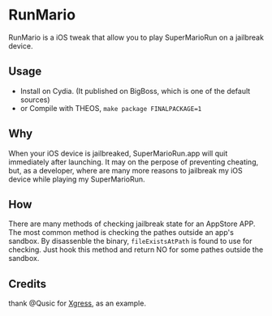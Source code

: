 # RunMario

RunMario is a iOS tweak that allow you to play SuperMarioRun on a jailbreak device.

## Usage

- Install on Cydia. (It published on BigBoss, which is one of the default sources)
- or Compile with THEOS, `make package FINALPACKAGE=1`

## Why
When your iOS device is jailbreaked, SuperMarioRun.app will quit immediately after launching. It may on the perpose 
of preventing cheating, but, as a developer, where are many more reasons to jailbreak my iOS device while playing 
my SuperMarioRun.

## How

There are many methods of checking jailbreak state for an AppStore APP. The most common method is checking the pathes outside an app's 
sandbox. By disassenble the binary, `fileExistsAtPath` is found to use for checking. Just hook this method and return NO for 
some pathes outside the sandbox.

## Credits
thank @Qusic for [Xgress](https://github.com/Qusic/Xgress), as an example.
